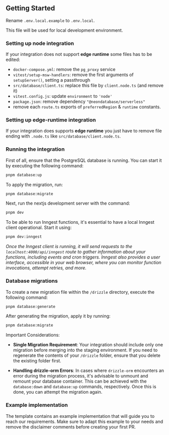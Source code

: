 ## Getting Started

Rename `.env.local.example` to `.env.local`.

This file will be used for local development environment.

### Setting up node integration

If your integration does not support **edge runtime** some files has to be edited:

- `docker-compose.yml`: remove the `pg_proxy` service
- `vitest/setup-msw-handlers`: remove the first arguments of `setupServer()`, setting a passthrough
- `src/database/client.ts`: replace this file by `client.node.ts` (and remove it)
- `vitest.config.js`: update `environment` to `'node'`
- `package.json`: remove dependency `"@neondatabase/serverless"`
- remove each `route.ts` exports of `preferredRegion` & `runtime` constants.

### Setting up edge-runtime integration

If your integration does supports **edge runtime** you just have to remove file ending with `.node.ts` like `src/database/client.node.ts`.

### Running the integration

First of all, ensure that the PostgreSQL database is running. You can start it by executing the following command:

```bash
pnpm database:up
```

To apply the migration, run:

```bash
pnpm database:migrate
```

Next, run the nextjs development server with the command:

```bash
pnpm dev
```

To be able to run Inngest functions, it's essential to have a local Inngest client operational. Start it using:

```bash
pnpm dev:inngest
```

_Once the Inngest client is running, it will send requests to the `localhost:4000/api/inngest` route to gather information about your functions, including events and cron triggers. Inngest also provides a user interface, accessible in your web browser, where you can monitor function invocations, attempt retries, and more._

### Database migrations

To create a new migration file within the `/drizzle` directory, execute the following command:

```bash
pnpm database:generate
```

After generating the migration, apply it by running:

```bash
pnpm database:migrate
```

Important Considerations:

- **Single Migration Requirement**: Your integration should include only one migration before merging into the staging environment. If you need to regenerate the contents of your `/drizzle` folder, ensure that you delete the existing folder first.

- **Handling drizzle-orm Errors**: In cases where `drizzle-orm` encounters an error during the migration process, it's advisable to unmount and remount your database container. This can be achieved with the `database:down` and `database:up` commands, respectively. Once this is done, you can attempt the migration again.

### Example implementation

The template contains an example implementation that will guide you to reach our requirements. Make sure
to adapt this example to your needs and remove the disclaimer comments before creating your first PR.
